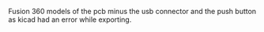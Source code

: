 Fusion 360 models of the pcb minus the usb connector and the push button as kicad had an error while exporting.

